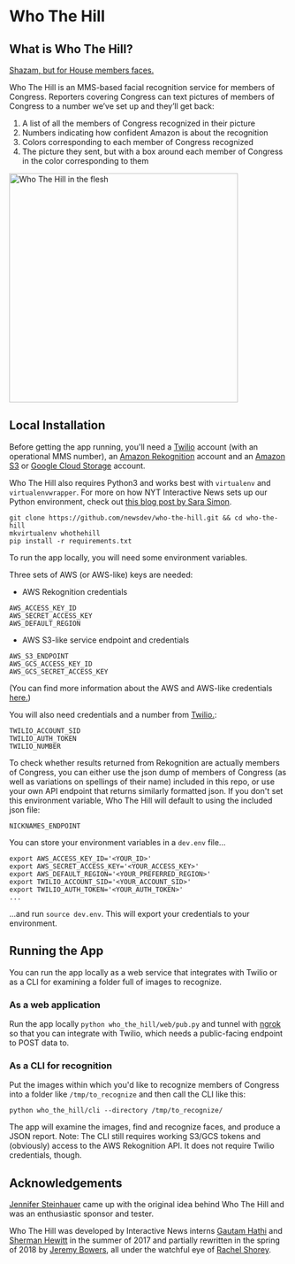 # Who The Hill

## What is Who The Hill?
[Shazam, but for House members faces.](https://twitter.com/jestei/status/819250406471729152)

Who The Hill is an MMS-based facial recognition service for members of Congress. Reporters covering Congress can text pictures of members of Congress to a number we’ve set up and they’ll get back:

1. A list of all the members of Congress recognized in their picture
2. Numbers indicating how confident Amazon is about the recognition
3. Colors corresponding to each member of Congress recognized
4. The picture they sent, but with a box around each member of Congress in the color corresponding to them

<img src="https://pbs.twimg.com/media/DGP41GAU0AASDvh.jpg" width="414" alt="Who The Hill in the flesh">

## Local Installation
Before getting the app running, you'll need a [Twilio](https://www.twilio.com/) account (with an operational MMS number), an [Amazon Rekognition](https://aws.amazon.com/rekognition/) account and an [Amazon S3](https://aws.amazon.com/s3) or [Google Cloud Storage](https://cloud.google.com/storage/) account.

Who The Hill also requires Python3 and works best with `virtualenv` and `virtualenvwrapper`. For more on how NYT Interactive News sets up our Python environment, check out [this blog post by Sara Simon](https://open.nytimes.com/set-up-your-mac-like-an-interactive-news-developer-bb8d2c4097e5).

```
git clone https://github.com/newsdev/who-the-hill.git && cd who-the-hill
mkvirtualenv whothehill
pip install -r requirements.txt
```

To run the app locally, you will need some environment variables.

Three sets of AWS (or AWS-like) keys are needed:
* AWS Rekognition credentials
```
AWS_ACCESS_KEY_ID
AWS_SECRET_ACCESS_KEY
AWS_DEFAULT_REGION
```

* AWS S3-like service endpoint and credentials
```
AWS_S3_ENDPOINT
AWS_GCS_ACCESS_KEY_ID
AWS_GCS_SECRET_ACCESS_KEY
```

(You can find more information about the AWS and AWS-like credentials [here.](http://boto3.readthedocs.io/en/latest/guide/configuration.html#environment-variable-configuration))

You will also need credentials and a number from [Twilio.](https://www.twilio.com/):
```
TWILIO_ACCOUNT_SID
TWILIO_AUTH_TOKEN
TWILIO_NUMBER
```

To check whether results returned from Rekognition are actually members of Congress, you can either use the json dump of members of Congress (as well as variations on spellings of their name) included in this repo, or use your own API endpoint that returns similarly formatted json. If you don't set this environment variable, Who The Hill will default to using the included json file:
```
NICKNAMES_ENDPOINT
```

You can store your environment variables in a `dev.env` file...
```
export AWS_ACCESS_KEY_ID='<YOUR_ID>'
export AWS_SECRET_ACCESS_KEY='<YOUR_ACCESS_KEY>'
export AWS_DEFAULT_REGION='<YOUR_PREFERRED_REGION>'
export TWILIO_ACCOUNT_SID='<YOUR_ACCOUNT_SID>'
export TWILIO_AUTH_TOKEN='<YOUR_AUTH_TOKEN>'
...
```

...and run `source dev.env`. This will export your credentials to your environment.

## Running the App
You can run the app locally as a web service that integrates with Twilio or as a CLI for examining a folder full of images to recognize.

### As a web application
Run the app locally `python who_the_hill/web/pub.py` and tunnel with [ngrok](https://ngrok.com/) so that you can integrate with Twilio, which needs a public-facing endpoint to POST data to.

### As a CLI for recognition
Put the images within which you'd like to recognize members of Congress into a folder like `/tmp/to_recognize` and then call the CLI like this:

```
python who_the_hill/cli --directory /tmp/to_recognize/
```

The app will examine the images, find and recognize faces, and produce a JSON report. Note: The CLI still requires working S3/GCS tokens and (obviously) access to the AWS Rekognition API. It does not require Twilio credentials, though.

## Acknowledgements
[Jennifer Steinhauer](https://www.nytimes.com/by/jennifer-steinhauer) came up with the original idea behind Who The Hill and was an enthusiastic sponsor and tester.

Who The Hill was developed by Interactive News interns [Gautam Hathi](https://github.com/gautamh) and [Sherman Hewitt](https://github.com/SHewitt95) in the summer of 2017 and partially rewritten in the spring of 2018 by [Jeremy Bowers](https://github.com/jeremyjbowers), all under the watchful eye of [Rachel Shorey](https://github.com/rshorey).